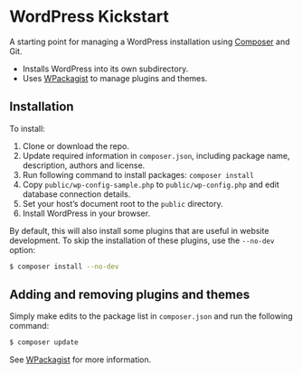 # WordPress Kickstart

A starting point for managing a WordPress installation using [Composer](https://getcomposer.org/) and Git.

* Installs WordPress into its own subdirectory.
* Uses [WPackagist](http://wpackagist.org/) to manage plugins and themes.

## Installation

To install:

1. Clone or download the repo.
2. Update required information in `composer.json`, including package name, description, authors and license.
3. Run following command to install packages: `composer install`
4. Copy `public/wp-config-sample.php` to `public/wp-config.php` and edit database connection details.
5. Set your host’s document root to the `public` directory.
6. Install WordPress in your browser.

By default, this will also install some plugins that are useful in website development. To skip the installation of these plugins, use the `--no-dev` option:

```sh
$ composer install --no-dev
```

## Adding and removing plugins and themes

Simply make edits to the package list in `composer.json` and run the following command:

```sh
$ composer update
```

See [WPackagist](http://wpackagist.org/) for more information.

